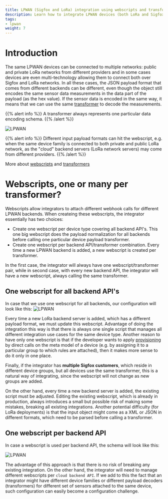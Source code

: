 ```yaml
---
title: LPWAN (Sigfox and LoRa) integration using webscripts and transformers
description: Learn how to integrate LPWAN devices (both LoRa and Sigfox) using webscripts and transformers
tags:
- lpwan
weight: 7
---
```


# Introduction
The same LPWAN devices can be connected to multiple networks: public and private LoRa networks from different providers and in some cases devices are even multi-technology allowing them to connect both over Sigfox and LoRa networks. In all these cases, the JSON payload format that comes from different backends can be different, even though the object still encodes the same sensor data measurements in the data part of the payload (as the hex value). If the sensor data is encoded in the same way, it means that we can use the same [transformer](features/transformers) to decode the measurements.

{{% alert info %}}
A transformer always represents one particular data encoding schema.
{{% /alert %}}

![LPWAN](features/lpwan/LPWAN_1.png)

{{% alert info %}}
Different input payload formats can hit the webscript, e.g. when the same device family is connected to both private and public LoRa network, as the "cloud" backend servers (LoRa network servers) may come from different providers. 
{{% /alert %}}

More about [webscripts](features/webscripts) and [transformers](features/transformers)

# Webscripts, one or many per transformer?
Webscripts allow integrators to attach different webhook calls for different LPWAN backends. When createing these webscripts, the  integrator essentially has two choices:

* Create one webscript per device type covering all backend API's. This one big webscript does the payload normalization for all  backends before calling one particular device payload transformer.
* Create one webscript per backend API/transformer combination. Every time a new LPWAN backend is added, a new webscript is created per transformer. 

In the first case, the integrator will always have one webscript/transformer pair, while in second case, with every new backend API, the integrator will have a new webscript, always calling the same transformer.


## One webscript for all backend API's
In case that we use one webscript for all backends, our configuration will look like this:
![LPWAN](features/lpwan/case_2.png)

Every time a new LoRa backend server is added, which has a different payload format, we must update this webscript. Advantage of doing the integration this way is that there is always one single script that manages all different integration use cases for the same device type. 
Another reason to have only one webscript is that if the developer wants to apply [provisioning](/features/provisioning) by direct calls on the meta model of a device (e.g. by assigning it to a particular group to which rules are attached), then it makes more sense to do it only in one place.

Finally, if the integrator has **multiple Sigfox customers**, which reside in different device groups, but all devices use the same transformer, this is a natural way of integrating, since the webscript will not change as new groups are added.

On the other hand, every time a new backend server is added, the existing script must be adjusted. Editing the existing webscript, which is already in production, always introduces a small but possible risk of making some mistakes, breaking all existing integrations. 
Another potential difficulty (for LoRa deployments) is that the input object might come as a XML or JSON in different formats, which need to be parsed before calling a transformer.


## One webscript per backend API
In case a webscript is used per backend API, the schema will look like this:

![LPWAN](features/lpwan/case_1.png)

The advantage of this approach is that there is no risk of breaking any existing integration. On the other hand, the integrator will need to manage different webscripts per `cloud backend API`. If we add to this the fact that an integrator might have different device families or different payload decoders (transformers) for different set of sensors attached to the same device, such configuration can easily become a configuration challenge.





